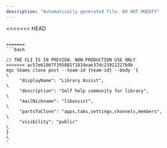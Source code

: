```yaml
---
description: "Automatically generated file. DO NOT MODIFY"
---
```


<<<<<<< HEAD
```cli

=======
```bash

// THE CLI IS IN PREVIEW. NON-PRODUCTION USE ONLY
>>>>>>> ac57e61007f395881f1814eae37dc23911227b9b
mgc teams clone post --team-id {team-id} --body '{\
     "displayName": "Library Assist",\
     "description": "Self help community for library",\
     "mailNickname": "libassist",\
     "partsToClone": "apps,tabs,settings,channels,members",\
     "visibility": "public"\
}\
'

```